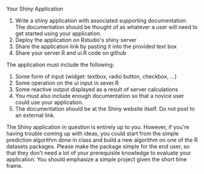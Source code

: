 Your Shiny Application

1.  Write a shiny application with associated supporting documentation.
    The documentation should be thought of as whatever a user will need
    to get started using your application.
2.  Deploy the application on Rstudio's shiny server
3.  Share the application link by pasting it into the provided text box
4.  Share your server.R and ui.R code on github

The application must include the following:

1.  Some form of input (widget: textbox, radio button, checkbox, ...)
2.  Some operation on the ui input in sever.R
3.  Some reactive output displayed as a result of server calculations
4.  You must also include enough documentation so that a novice user
    could use your application.
5.  The documentation should be at the Shiny website itself. Do not post
    to an external link.

The Shiny application in question is entirely up to you. However, if
you're having trouble coming up with ideas, you could start from the
simple prediction algorithm done in class and build a new algorithm on
one of the R datasets packages. Please make the package simple for the
end user, so that they don't need a lot of your prerequisite knowledge
to evaluate your application. You should emphasize a simple project
given the short time frame.
